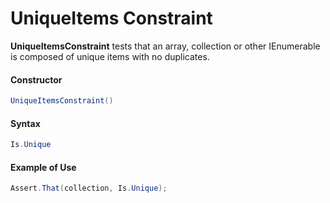 # UniqueItems Constraint


**UniqueItemsConstraint** tests that an array, collection or other IEnumerable is composed
of unique items with no duplicates.

#### Constructor

```csharp
UniqueItemsConstraint()
```

#### Syntax

```csharp
Is.Unique
```

#### Example of Use

```csharp
Assert.That(collection, Is.Unique);
```
